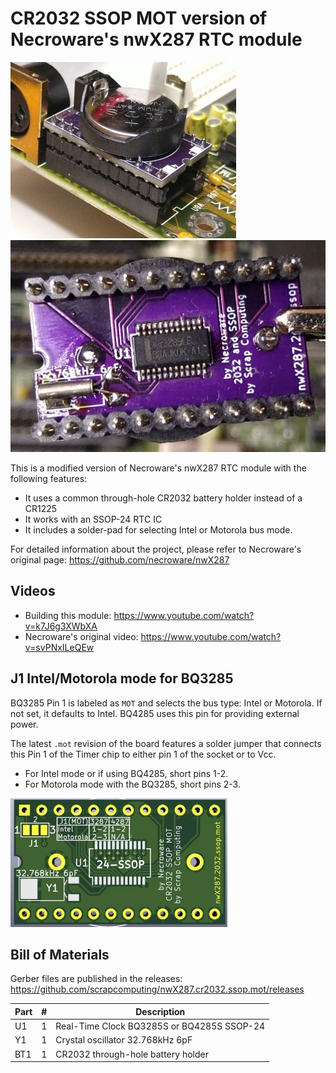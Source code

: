 # CR2032 SSOP MOT version of Necroware's nwX287 RTC module

![nwX287.cr2032](./images/nwX287.cr2032.jpg)
![nwX287.cr2032.bottom](./images/nwX287.cr2032.ssop.bottom.jpg)

This is a modified version of Necroware's nwX287 RTC module with the following features:
- It uses a common through-hole CR2032 battery holder instead of a CR1225
- It works with an SSOP-24 RTC IC
- It includes a solder-pad for selecting Intel or Motorola bus mode.

For detailed information about the project, please refer to Necroware's original page: https://github.com/necroware/nwX287

## Videos
- Building this module: https://www.youtube.com/watch?v=k7J6g3XWbXA
- Necroware's original video: https://www.youtube.com/watch?v=svPNxILeQEw

## J1 Intel/Motorola mode for BQ3285
BQ3285 Pin 1 is labeled as `MOT` and selects the bus type: Intel or Motorola.
If not set, it defaults to Intel.
BQ4285 uses this pin for providing external power.

The latest `.mot` revision of the board features a solder jumper that connects this Pin 1 of the Timer chip to either pin 1 of the socket or to Vcc.
- For Intel mode or if using BQ4285, short pins 1-2.
- For Motorola mode with the BQ3285, short pins 2-3.

![solderjumper](./images/nwX287.ssop.solderjumper.jpg)

## Bill of Materials

Gerber files are published in the releases: https://github.com/scrapcomputing/nwX287.cr2032.ssop.mot/releases

Part | # | Description
-----|---|-----------------------------------------
U1   | 1 | Real-Time Clock BQ3285S or BQ4285S SSOP-24
Y1   | 1 | Crystal oscillator 32.768kHz 6pF
BT1  | 1 | CR2032 through-hole battery holder

